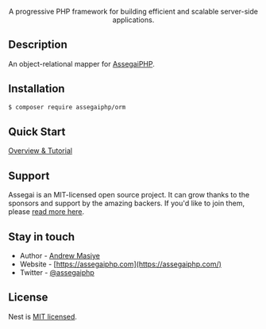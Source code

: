 <p style="display: flex; justify-content: center; text-align: center">A progressive PHP framework for building efficient and scalable server-side applications.</p>

## Description

An object-relational mapper for [AssegaiPHP](https://github.com/assegaiphp/core).

## Installation

```bash
$ composer require assegaiphp/orm
```

## Quick Start

[Overview & Tutorial](https://docs.assegaiphp.com/techniques/sql)

## Support

Assegai is an MIT-licensed open source project. It can grow thanks to the sponsors and support by the amazing backers. If you'd like to join them, please [read more here](https://docs.assegaiphp.com/support).

## Stay in touch

* Author - [Andrew Masiye](https://twitter.com/feenix11)
* Website - [https://assegaiphp.com](https://assegaiphp.com/)
* Twitter - [@assegaiphp](https://twitter.com/assegaiphp)

## License

Nest is [MIT licensed](LICENSE).